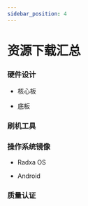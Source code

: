 ```yaml
---
sidebar_position: 4
---
```


# 资源下载汇总

### 硬件设计

- 核心板

- 底板

### 刷机工具

### 操作系统镜像

- Radxa OS

- Android

### 质量认证
